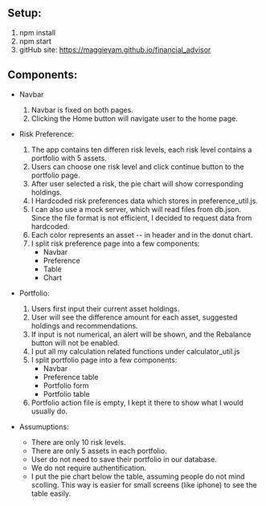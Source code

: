 ## Setup:
  1. npm install
  2. npm start
  3. gitHub site: https://maggieyam.github.io/financial_advisor

## Components:
* Navbar
  1. Navbar is fixed on both pages.
  2. Clicking the Home button will navigate user to the home page.

* Risk Preference:
  1. The app contains ten differen risk levels, each risk level contains a portfolio with 5 assets.
  2. Users can choose one risk level and click continue button to the portfolio page.
  3. After user selected a risk, the pie chart will show corresponding holdings.
  4. I Hardcoded risk preferences data which stores in preference_util.js.
  5. I can also use a mock server, which will read files from db.json. Since the file format is not efficient, I decided to request data from hardcoded.
  6. Each color represents an asset -- in header and in the donut chart.
  7. I split risk preference page into a few components:
        * Navbar
        * Preference
        * Table
        * Chart
        

* Portfolio:
  1. Users first input their current asset holdings.
  2. User will see the difference amount for each asset, suggested holdings and recommendations.
  3. If input is not numerical, an alert will be shown, and the Rebalance button will not be enabled.
  3. I put all my calculation related functions under calculator_util.js
  4. I split portfolio page into a few components:
        * Navbar
        * Preference table
        * Portfolio form
        * Portfolio table
  5. Portfolio action file is empty, I kept it there to show what I would usually do.

* Assumuptions:
    * There are only 10 risk levels.
    * There are only 5 assets in each portfolio.
    * User do not need to save their portfolio in our database.
    * We do not require authentification.
    * I put the pie chart below the table, assuming people do not mind scolling.
      This way is easier for small screens (like iphone) to see the table easily.
    

    

  